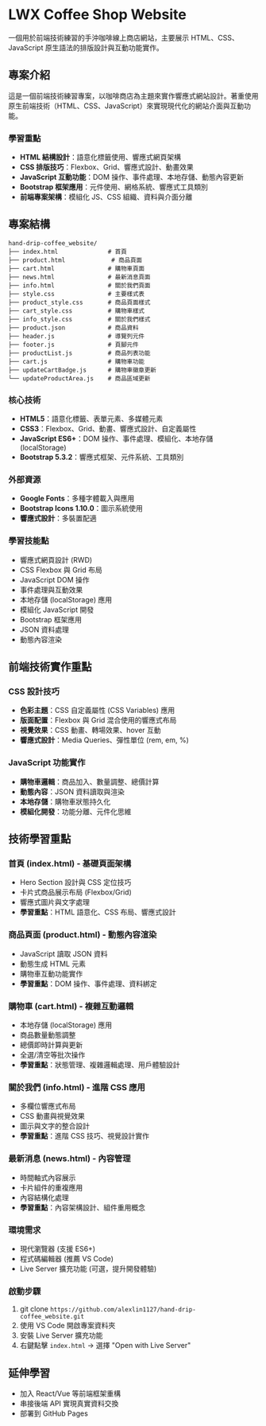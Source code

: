 # LWX Coffee Shop Website

一個用於前端技術練習的手沖咖啡線上商店網站，主要展示 HTML、CSS、JavaScript 原生語法的排版設計與互動功能實作。

## 專案介紹

這是一個前端技術練習專案，以咖啡商店為主題來實作響應式網站設計。著重使用原生前端技術（HTML、CSS、JavaScript）來實現現代化的網站介面與互動功能。

### 學習重點

- **HTML 結構設計**：語意化標籤使用、響應式網頁架構
- **CSS 排版技巧**：Flexbox、Grid、響應式設計、動畫效果
- **JavaScript 互動功能**：DOM 操作、事件處理、本地存儲、動態內容更新
- **Bootstrap 框架應用**：元件使用、網格系統、響應式工具類別
- **前端專案架構**：模組化 JS、CSS 組織、資料與介面分離

## 專案結構

```
hand-drip-coffee_website/
├── index.html              # 首頁
├── product.html             # 商品頁面
├── cart.html               # 購物車頁面
├── news.html               # 最新消息頁面
├── info.html               # 關於我們頁面
├── style.css               # 主要樣式表
├── product_style.css       # 商品頁面樣式
├── cart_style.css          # 購物車樣式
├── info_style.css          # 關於我們樣式
├── product.json            # 商品資料
├── header.js               # 導覽列元件
├── footer.js               # 頁腳元件
├── productList.js          # 商品列表功能
├── cart.js                 # 購物車功能
├── updateCartBadge.js      # 購物車徽章更新
└── updateProductArea.js    # 商品區域更新
```


### 核心技術
- **HTML5**：語意化標籤、表單元素、多媒體元素
- **CSS3**：Flexbox、Grid、動畫、響應式設計、自定義屬性
- **JavaScript ES6+**：DOM 操作、事件處理、模組化、本地存儲 (localStorage)
- **Bootstrap 5.3.2**：響應式框架、元件系統、工具類別

### 外部資源
- **Google Fonts**：多種字體載入與應用
- **Bootstrap Icons 1.10.0**：圖示系統使用
- **響應式設計**：多裝置配適

### 學習技能點
- 響應式網頁設計 (RWD)
- CSS Flexbox 與 Grid 布局
- JavaScript DOM 操作
- 事件處理與互動效果
- 本地存儲 (localStorage) 應用
- 模組化 JavaScript 開發
- Bootstrap 框架應用
- JSON 資料處理
- 動態內容渲染

## 前端技術實作重點

### CSS 設計技巧
- **色彩主題**：CSS 自定義屬性 (CSS Variables) 應用
- **版面配置**：Flexbox 與 Grid 混合使用的響應式布局
- **視覺效果**：CSS 動畫、轉場效果、hover 互動
- **響應式設計**：Media Queries、彈性單位 (rem, em, %)

### JavaScript 功能實作
- **購物車邏輯**：商品加入、數量調整、總價計算
- **動態內容**：JSON 資料讀取與渲染
- **本地存儲**：購物車狀態持久化
- **模組化開發**：功能分離、元件化思維

## 技術學習重點

### 首頁 (index.html) - 基礎頁面架構
- Hero Section 設計與 CSS 定位技巧
- 卡片式商品展示布局 (Flexbox/Grid)
- 響應式圖片與文字處理
- **學習重點**：HTML 語意化、CSS 布局、響應式設計

### 商品頁面 (product.html) - 動態內容渲染
- JavaScript 讀取 JSON 資料
- 動態生成 HTML 元素
- 購物車互動功能實作
- **學習重點**：DOM 操作、事件處理、資料綁定

### 購物車 (cart.html) - 複雜互動邏輯
- 本地存儲 (localStorage) 應用
- 商品數量動態調整
- 總價即時計算與更新
- 全選/清空等批次操作
- **學習重點**：狀態管理、複雜邏輯處理、用戶體驗設計

### 關於我們 (info.html) - 進階 CSS 應用
- 多欄位響應式布局
- CSS 動畫與視覺效果
- 圖示與文字的整合設計
- **學習重點**：進階 CSS 技巧、視覺設計實作

### 最新消息 (news.html) - 內容管理
- 時間軸式內容展示
- 卡片組件的重複應用
- 內容結構化處理
- **學習重點**：內容架構設計、組件重用概念

### 環境需求
- 現代瀏覽器 (支援 ES6+)
- 程式碼編輯器 (推薦 VS Code)
- Live Server 擴充功能 (可選，提升開發體驗)

### 啟動步驟
1. git clone `https://github.com/alexlin1127/hand-drip-coffee_website.git`
2. 使用 VS Code 開啟專案資料夾
3. 安裝 Live Server 擴充功能
4. 右鍵點擊 `index.html` → 選擇 "Open with Live Server"

## 延伸學習
- 加入 React/Vue 等前端框架重構
- 串接後端 API 實現真實資料交換
- 部署到 GitHub Pages